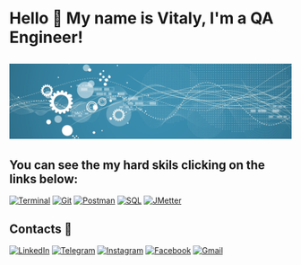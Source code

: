 # Hello 👋 My name is Vitaly, I'm a QA Engineer!


![Header](https://github.com/Vitaly-chek/Vitaly-chek/blob/main/images/1.jpg)
----

## You can see the my hard skils clicking  on the links below:

[![Terminal](https://img.shields.io/badge/Terminal-4296C7?style=for-the-badge&logo=linux&logoColor=000000)](https://github.com/Vitaly-chek/Terminal)
[![Git](https://img.shields.io/badge/Git-4296C7?style=for-the-badge&logo=git)](https://github.com/Vitaly-chek/Git)
[![Postman](https://img.shields.io/badge/Postman-4296C7?style=for-the-badge&logo=postman)](https://github.com/Vitaly-chek/Postman)
[![SQL](https://img.shields.io/badge/SQL-4296C7?style=for-the-badge&logo=postgresql&logoColor=00007C)](https://github.com/Vitaly-chek/SQL)
[![JMetter](https://img.shields.io/badge/JMeter-4296C7?style=for-the-badge&logo=ApacheJMeter&logoColor=000000)](https://github.com/Vitaly-chek/JMeter)


## Contacts 📱

[![LinkedIn](https://img.shields.io/badge/LinkedIn-4296C7?style=for-the-badge&logo=LinkedIn)](https://www.linkedin.com/in/%D0%B2%D0%B8%D1%82%D0%B0%D0%BB%D0%B8%D0%B9-%D0%BA%D1%80%D0%B8%D0%B2%D0%BE%D1%80%D1%83%D1%87%D0%B5%D0%BA-66685b208/)
[![Telegram](https://img.shields.io/badge/Telegram-4296C7?style=for-the-badge&logo=Telegram&logoColor=00007C)](https://t.me/krivoruchekvitaly)
[![Instagram](https://img.shields.io/badge/Instagram-4296C7?style=for-the-badge&logo=Instagram)](https://www.instagram.com/vitaly_chek/)
[![Facebook](https://img.shields.io/badge/Facebook-4296C7?style=for-the-badge&logo=Facebook&logoColor=144FC7)](https://m.facebook.com/krivoruchekvitaly)
[![Gmail](https://img.shields.io/badge/Gmail-4296C7?style=for-the-badge&logo=Gmail&logoColor=FF0202)](mailto:krivoruchek1@gmail.com)

